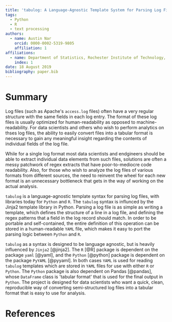 ```yaml
---
title: 'tabulog: A Language-Agnostic Template System for Parsing Log Files'
tags:
  - Python
  - R
  - text processing
authors:
  - name: Austin Nar
    orcid: 0000-0002-5319-9805
    affiliation: 1
affiliations:
  - name: Department of Statistics, Rochester Institute of Technology, Rochester, NY, USA
    index: 1
date: 18 August 2019
bibliography: paper.bib
---
```



# Summary

Log files (such as Apache's ``access.log`` files) often have a very regular 
structure with the same fields in each log entry. The format of these log
files is usually optimized for human-readability as opposed to machine-readability.
For data scientists and others who wish to perform analytics on thses log files,
the ability to easily convert files into a tabular format is necessary to gain any 
meaningful insight regarding the contents of individual fields of the log file.

While for a single log format most data scientists and endgineers should be able
to extract individual data elements from such files, solutions are often a messy
patchwork of regex extracts that have poor-to-mediocre code readability. Also, for
those who wish to analyze the log files of various formats from different
sources, the need to reinvent the wheel for each new format is an unnecessary
bottleneck that gets in the way of working on the actual analysis.

``tabulog`` is a language-agnostic template syntax for parsing log files, with
libraries today for ``Python`` and ``R``. The ``tabulog`` syntax is influnced by 
the Jinja2 template library in Python. Parsing a log file is as simple as 
writing a template, which defines the structure of a line in a log file, and 
defining the regex patterns that a field in the log record should match. In order 
to be portable and self-contained, the entire definition of this operation can
be stored in a human-readable ``YAML`` file, which makes it easy to port the parsing
logic between ``Python`` and ``R``. 

``tabulog`` as a syntax is designed to be language agnostic, but is heavily 
influenced by ``Jinja2`` [@jinja2]. The ``R`` [@R] package is dependent on the
package ``yaml`` [@yaml], and the ``Python`` [@python] package is dependent on
the package ``PyYAML`` [@pyyaml]. In both cases ``YAML`` is used for reading 
``tabulog`` templates which are stored in ``YAML`` files for use with either
``R`` or ``Python``. The ``Python`` package is also dependent on Pandas [@pandas],
whose ``DataFrame`` class is 'tabular format' that is used for the final output
in ``Python``. The project is designed for data scientists who want
a quick, clean, reproducible way of converting semi-structured log files into
a tabular format that is easy to use for analysis.


# References
